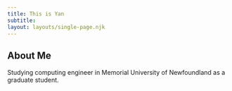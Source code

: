 ```yaml
---
title: This is Yan
subtitle: 
layout: layouts/single-page.njk
---
```


## About Me

Studying computing engineer in Memorial University of Newfoundland as a graduate student.



